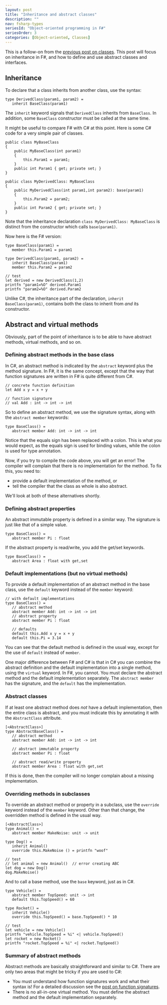 ```yaml
---
layout: post
title: "Inheritance and abstract classes"
description: ""
nav: fsharp-types
seriesId: "Object-oriented programming in F#"
seriesOrder: 3
categories: [Object-oriented, Classes]
---
```


This is a follow-on from the [previous post on classes](../posts/classes/index.md). This post will focus on inheritance in F#, and how to define and use abstract classes and interfaces.

## Inheritance

To declare that a class inherits from another class, use the syntax:

```
type DerivedClass(param1, param2) =
   inherit BaseClass(param1)
```

The `inherit` keyword signals that `DerivedClass` inherits from `BaseClass`. In addition, some `BaseClass` constructor must be called at the same time.

It might be useful to compare F# with C# at this point. Here is some C# code for a very simple pair of classes. 

```
public class MyBaseClass
{
    public MyBaseClass(int param1)
    {
        this.Param1 = param1;
    }
    public int Param1 { get; private set; }
}

public class MyDerivedClass: MyBaseClass
{
    public MyDerivedClass(int param1,int param2): base(param1)
    {
        this.Param2 = param2;
    }
    public int Param2 { get; private set; }
}
```

Note that the inheritance declaration `class MyDerivedClass: MyBaseClass` is distinct from the constructor which calls `base(param1)`.

Now here is the F# version:

```
type BaseClass(param1) =
   member this.Param1 = param1

type DerivedClass(param1, param2) =
   inherit BaseClass(param1)
   member this.Param2 = param2

// test
let derived = new DerivedClass(1,2)
printfn "param1=%O" derived.Param1
printfn "param2=%O" derived.Param2
```

Unlike C#, the inheritance part of the declaration, `inherit BaseClass(param1)`, contains both the class to inherit from *and* its constructor.

## Abstract and virtual methods

Obviously, part of the point of inheritance is to be able to have abstract methods, virtual methods, and so on.

### Defining abstract methods in the base class

In C#, an abstract method is indicated by the `abstract` keyword plus the method signature. In F#, it is the same concept, except that the way that function signatures are written in F# is quite different from C#.

```
// concrete function definition
let Add x y = x + y

// function signature
// val Add : int -> int -> int
```

So to define an abstract method, we use the signature syntax, along with the `abstract member` keywords:

```
type BaseClass() =
   abstract member Add: int -> int -> int
```

Notice that the equals sign has been replaced with a colon. This is what you would expect, as the equals sign is used for binding values, while the colon is used for type annotation.

Now, if you try to compile the code above, you will get an error! The compiler will complain that there is no implementation for the method. To fix this, you need to: 

* provide a default implementation of the method, or 
* tell the compiler that the class as whole is also abstract.

We'll look at both of these alternatives shortly.

### Defining abstract properties

An abstract immutable property is defined in a similar way. The signature is just like that of a simple value.

```
type BaseClass() =
   abstract member Pi : float
```

If the abstract property is read/write, you add the get/set keywords.

```
type BaseClass() =
   abstract Area : float with get,set
```

### Default implementations (but no virtual methods)

To provide a default implementation of an abstract method in the base class, use the `default` keyword instead of the `member` keyword:

```
// with default implementations
type BaseClass() =
   // abstract method
   abstract member Add: int -> int -> int
   // abstract property
   abstract member Pi : float 

   // defaults
   default this.Add x y = x + y
   default this.Pi = 3.14
```

You can see that the default method is defined in the usual way, except for the use of `default` instead of `member`.

One major difference between F# and C# is that in C# you can combine the abstract definition and the default implementation into a single method, using the `virtual` keyword. In F#, you cannot. You must declare the abstract method and the default implementation separately. The `abstract member` has the signature, and the `default` has the implementation.

### Abstract classes

If at least one abstract method does *not* have a default implementation, then the entire class is abstract, and you must indicate this by annotating it with the `AbstractClass` attribute. 

```
[<AbstractClass>]
type AbstractBaseClass() =
   // abstract method
   abstract member Add: int -> int -> int

   // abstract immutable property
   abstract member Pi : float 

   // abstract read/write property
   abstract member Area : float with get,set
```

If this is done, then the compiler will no longer complain about a missing implementation.

### Overriding methods in subclasses

To override an abstract method or property in a subclass, use the `override` keyword instead of the `member` keyword.  Other than that change, the overridden method is defined in the usual way.

```
[<AbstractClass>]
type Animal() =
   abstract member MakeNoise: unit -> unit 

type Dog() =
   inherit Animal() 
   override this.MakeNoise () = printfn "woof"

// test
// let animal = new Animal()  // error creating ABC
let dog = new Dog()
dog.MakeNoise()
```

And to call a base method, use the `base` keyword, just as in C#.

```
type Vehicle() =
   abstract member TopSpeed: unit -> int
   default this.TopSpeed() = 60

type Rocket() =
   inherit Vehicle() 
   override this.TopSpeed() = base.TopSpeed() * 10

// test
let vehicle = new Vehicle()
printfn "vehicle.TopSpeed = %i" <| vehicle.TopSpeed()
let rocket = new Rocket()
printfn "rocket.TopSpeed = %i" <| rocket.TopSpeed()
```

### Summary of abstract methods

Abstract methods are basically straightforward and similar to C#. There are only two areas that might be tricky if you are used to C#:

* You must understand how function signatures work and what their syntax is!  For a detailed discussion see the [post on function signatures](../posts/function-signatures/index.md).
* There is no all-in-one virtual method. You must define the abstract method and the default implementation separately.

